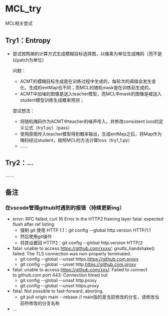 # MCL_try
MCL相关尝试

## Try1：Entropy
- 尝试按照熵的计算方式生成模糊目标选择图，以像素为单位生成掩码（而不是以patch为单位）

  问题：

  - ACMT的模糊目标生成是在训练过程中生成的，每轮次的阈值会发生变化，生成的entMap也不同；而MCL的随机mask是在训练前生成的。
  - ACMT中加噪的图像是送入teacher模型，而MCL中mask的图像是被送入student模型训练生成概率预测；

  尝试想法：

  - 将随机掩码作为ACMT中teacher的噪声传入，并修改consistent loss的定义公式（try1.py）（pass）
  - 使用原图传入teacher模型得到概率输出，生成entMap之后，将Map作为掩码经过student，按照MCL的方法计算loss（try1_1.py）
  - ......



## Try2：...
.......




## 备注
### 在vscode管理github时遇到的报错（持续更新ing）
- error: RPC failed; curl 16 Error in the HTTP2 framing layer fatal: expected flush after ref listing
  - 强制 git 使用 HTTP 1.1：git config --global http.version HTTP/1.1
  - 然后使用git操作
  - 将其设置回 HTTP2：git config --global http.version HTTP/2
- fatal: unable to access https://github.com/xxxx/: gnutls_handshake() failed: The TLS connection was non-properly terminated.
  - git config --global  --unset https.https://github.com.proxy
  - git config --global  --unset http.https://github.com.proxy
- fatal: unable to access https://github.com/xxx/: Failed to connect to github.com port 443: Connection timed out
  - git config --global --unset http.proxy
  - git config --global --unset https.proxy
- fatal: Not possible to fast-forward, aborting.
  - git pull origin main --rebase // main指的是当前修改的分支，请修改当前所修改的分支名称
- ...
